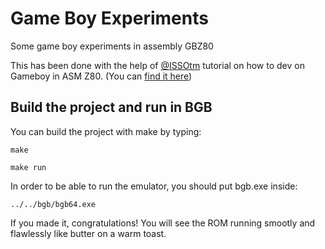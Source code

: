 # Game Boy Experiments

Some game boy experiments in assembly GBZ80

This has been done with the help of [@ISSOtm](https://github.com/ISSOtm) tutorial on how to dev on Gameboy in ASM Z80. (You can [find it here](https://eldred.fr/gb-asm-tutorial/index.html))

## Build the project and run in BGB

You can build the project with make by typing:

``make``

``make run``

In order to be able to run the emulator, you should put bgb.exe inside:

``../../bgb/bgb64.exe``

If you made it, congratulations! You will see the ROM running smootly and flawlessly like butter on a warm toast.
